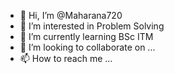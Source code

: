- 👋 Hi, I’m @Maharana720
- 👀 I’m interested in Problem Solving
- 🌱 I’m currently learning BSc ITM
- 💞️ I’m looking to collaborate on ...
- 📫 How to reach me ...

<!---
Maharana720/Maharana720 is a ✨ special ✨ repository because its `README.md` (this file) appears on your GitHub profile.
You can click the Preview link to take a look at your changes.
--->
